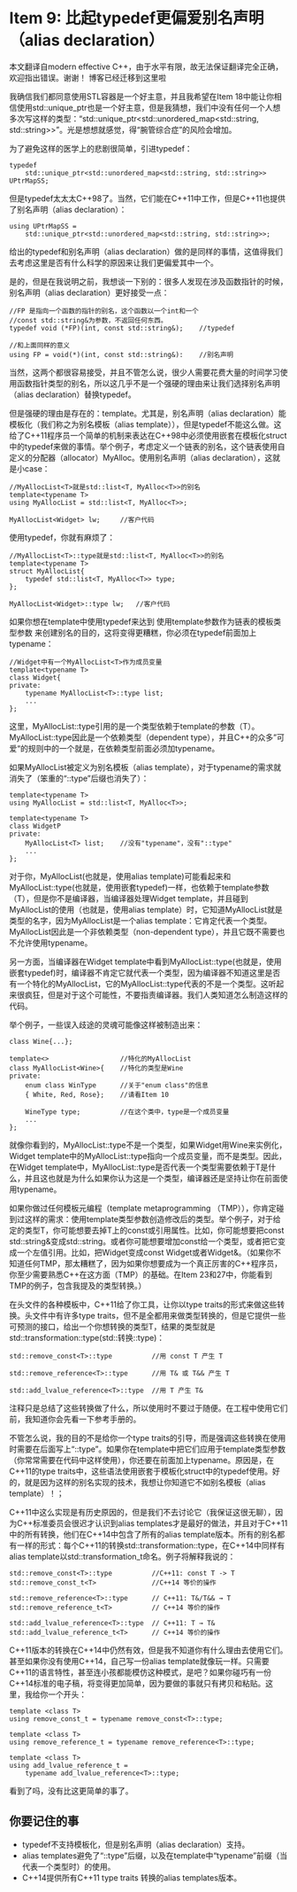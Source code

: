 # Item 9: 比起typedef更偏爱别名声明（alias declaration）

本文翻译自modern effective C++，由于水平有限，故无法保证翻译完全正确，欢迎指出错误。谢谢！
博客已经迁移到这里啦

我确信我们都同意使用STL容器是一个好主意，并且我希望在Item 18中能让你相信使用std::unique_ptr也是一个好主意，但是我猜想，我们中没有任何一个人想多次写这样的类型：“std::unique_ptr<std::unordered_map<std::string, std::string>>”。光是想想就感觉，得“腕管综合症”的风险会增加。

为了避免这样的医学上的悲剧很简单，引进typedef：
```
typedef
    std::unique_ptr<std::unordered_map<std::string, std::string>>
UPtrMapSS;
```
但是typedef太太太C++98了。当然，它们能在C++11中工作，但是C++11也提供了别名声明（alias declaration）：

```
using UPtrMapSS =
    std::unique_ptr<std::unordered_map<std::string, std::string>>;
```
给出的typedef和别名声明（alias declaration）做的是同样的事情，这值得我们去考虑这里是否有什么科学的原因来让我们更偏爱其中一个。

是的，但是在我说明之前，我想谈一下别的：很多人发现在涉及函数指针的时候，别名声明（alias declaration）更好接受一点：

```
//FP 是指向一个函数的指针的别名，这个函数以一个int和一个
//const std::string&为参数，不返回任何东西。
typedef void (*FP)(int, const std::string&);    //typedef

//和上面同样的意义
using FP = void(*)(int, const std::string&):    //别名声明
```
当然，这两个都很容易接受，并且不管怎么说，很少人需要花费大量的时间学习使用函数指针类型的别名，所以这几乎不是一个强硬的理由来让我们选择别名声明（alias declaration）替换typedef。

但是强硬的理由是存在的：template。尤其是，别名声明（alias declaration）能模板化（我们称之为别名模板（alias template）），但是typedef不能这么做。这给了C++11程序员一个简单的机制来表达在C++98中必须使用嵌套在模板化struct中的typedef来做的事情。举个例子，考虑定义一个链表的别名，这个链表使用自定义的分配器（allocator）MyAlloc。使用别名声明（alias declaration），这就是小case：

```
//MyAllocList<T>就是std::list<T, MyAlloc<T>>的别名
template<typename T>
using MyAllocList = std::list<T, MyAlloc<T>>;

MyAllocList<Widget> lw;     //客户代码
```
使用typedef，你就有麻烦了：

```
//MyAllocList<T>::type就是std::list<T, MyAlloc<T>>的别名
template<typename T>
struct MyAllocList{
    typedef std::list<T, MyAlloc<T>> type;
};

MyAllocList<Widget>::type lw;   //客户代码
```
如果你想在template中使用typedef来达到 使用template参数作为链表的模板类型参数 来创建别名的目的，这将变得更糟糕，你必须在typedef前面加上typename：

```
//Widget中有一个MyAllocList<T>作为成员变量
template<typename T>
class Widget{
private:
    typename MyAllocList<T>::type list;
    ...
};
```
这里，MyAllocList::type引用的是一个类型依赖于template的参数（T）。MyAllocList::type因此是一个依赖类型（dependent type），并且C++的众多”可爱“的规则中的一个就是，在依赖类型前面必须加typename。

如果MyAllocList被定义为别名模板（alias template），对于typename的需求就消失了（笨重的“::type”后缀也消失了）：

```
template<typename T>
using MyAllocList = std::list<T, MyAlloc<T>>;

template<typename T>
class WidgetP
private:
    MyAllocList<T> list;    //没有"typename"，没有"::type"
    ...
};
```
对于你，MyAllocList(也就是，使用alias template)可能看起来和MyAllocList::type(也就是，使用嵌套typedef)一样，也依赖于template参数（T），但是你不是编译器，当编译器处理Widget template，并且碰到MyAllocList的使用（也就是，使用alias template）时，它知道MyAllocList就是类型的名字，因为MyAllocList是一个alias template：它肯定代表一个类型。MyAllocList因此是一个非依赖类型（non-dependent type），并且它既不需要也不允许使用typename。

另一方面，当编译器在Widget template中看到MyAllocList::type(也就是，使用嵌套typedef)时，编译器不肯定它就代表一个类型，因为编译器不知道这里是否有一个特化的MyAllocList，它的MyAllocList::type代表的不是一个类型。这听起来很疯狂，但是对于这个可能性，不要指责编译器。我们人类知道怎么制造这样的代码。

举个例子，一些误入歧途的灵魂可能像这样被制造出来：

```
class Wine{...};

template<>                  //特化的MyAllocList
class MyAllocList<Wine>{    //特化的类型是Wine
private:
    enum class WinType      //关于"enum class"的信息
    { White, Red, Rose};    //请看Item 10

    WineType type;          //在这个类中，type是一个成员变量
    ...
};
```
就像你看到的，MyAllocList::type不是一个类型，如果Widget用Wine来实例化，Widget template中的MyAllocList::type指向一个成员变量，而不是类型。因此，在Widget template中，MyAllocList::type是否代表一个类型需要依赖于T是什么，并且这也就是为什么如果你认为这是一个类型，编译器还是坚持让你在前面使用typename。

如果你做过任何模板元编程（template metaprogramming （TMP）），你肯定碰到过这样的需求：使用template类型参数创造修改后的类型。举个例子，对于给定的类型T，你可能想要去掉T上的const或引用属性。比如，你可能想要把const std::string&变成std::string。或者你可能想要增加const给一个类型，或者把它变成一个左值引用。比如，把Widget变成const Widget或者Widget&。（如果你不知道任何TMP，那太糟糕了，因为如果你想要成为一个真正厉害的C++程序员，你至少需要熟悉C++在这方面（TMP）的基础。在Item 23和27中，你能看到TMP的例子，包含我提及的类型转换。）

在头文件的各种模板中，C++11给了你工具，让你以type traits的形式来做这些转换。头文件中有许多type traits，但不是全都用来做类型转换的，但是它提供一些可预测的接口，给出一个你想转换的类型T，结果的类型就是std::transformation::type(std::转换::type)：

```
std::remove_const<T>::type          //用 const T 产生 T

std::remove_reference<T>::type      //用 T& 或 T&& 产生 T

std::add_lvalue_reference<T>::type  //用 T 产生 T&
```
注释只是总结了这些转换做了什么，所以使用时不要过于随便。在工程中使用它们前，我知道你会先看一下参考手册的。

不管怎么说，我的目的不是给你一个type traits的引导，而是强调这些转换在使用时需要在后面写上“::type”。如果你在template中把它们应用于template类型参数（你常常需要在代码中这样使用），你还要在前面加上typename。原因是，在C++11的type traits中，这些语法使用嵌套于模板化struct中的typedef使用。好的，就是因为这样的别名实现的技术，我想让你知道它不如别名模板（alias template）！；

C++11中这么实现是有历史原因的，但是我们不去讨论它（我保证这很无聊），因为C++标准委员会很迟才认识到alias templates才是最好的做法，并且对于C++11中的所有转换，他们在C++14中包含了所有的alias template版本。所有的别名都有一样的形式：每个C++11的转换std::transformation::type，在C++14中同样有alias template以std::transformation_t命名。例子将解释我说的：

```
std::remove_const<T>::type          //C++11: const T -> T
std::remove_const_t<T>              //C++14 等价的操作

std::remove_reference<T>::type      // C++11: T&/T&& → T
std::remove_reference_t<T>          // C++14 等价的操作

std::add_lvalue_reference<T>::type  // C++11: T → T&
std::add_lvalue_reference_t<T>      // C++14 等价的操作
```
C++11版本的转换在C++14中仍然有效，但是我不知道你有什么理由去使用它们。甚至如果你没有使用C++14，自己写一份alias template就像玩一样。只需要C++11的语言特性，甚至连小孩都能模仿这种模式，是吧？如果你碰巧有一份C++14标准的电子稿，将变得更加简单，因为要做的事就只有拷贝和粘贴。这里，我给你一个开头：

```
template <class T>
using remove_const_t = typename remove_const<T>::type;

template <class T>
using remove_reference_t = typename remove_reference<T>::type;

template <class T>
using add_lvalue_reference_t =
    typename add_lvalue_reference<T>::type;
```
看到了吗，没有比这更简单的事了。

## 你要记住的事

- typedef不支持模板化，但是别名声明（alias declaration）支持。
- alias templates避免了“::type”后缀，以及在template中“typename”前缀（当代表一个类型时）的使用。
- C++14提供所有C++11 type traits 转换的alias templates版本。
